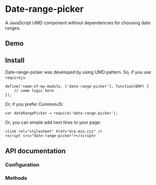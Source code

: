 # Date-range-picker
A JavaScript UMD component without dependencies for choosing date ranges.

## Demo

## Install
Date-range-picker was developed by using UMD pattern.
So, if you use `requirejs`:  

    define('name-of-my-module, ['date-range-picker'], function(DRP) {
        // some logic here
    }); 
   
Or, if you prefer CommonJS:

    var dateRangePicker = require('date-range-picker');

Or, you can simple add next lines to your page:

    <link rel="stylesheet" href="drp.min.css" />
    <script src="date-range-picker"></script>

## API documentation
### Configuration
### Methods
